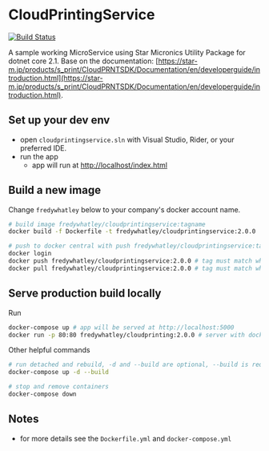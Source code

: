 # CloudPrintingService

[![Build Status](https://travis-ci.org/joemccann/dillinger.svg?branch=master)](https://travis-ci.org/joemccann/dillinger)

A sample working MicroService using Star Micronics Utility Package for dotnet core 2.1. Base on the documentation: [https://star-m.jp/products/s_print/CloudPRNTSDK/Documentation/en/developerguide/introduction.html](https://star-m.jp/products/s_print/CloudPRNTSDK/Documentation/en/developerguide/introduction.html).

## Set up your dev env
  - open `cloudprintingservice.sln` with Visual Studio, Rider, or your preferred IDE.
  - run the app
    - app will run at [http://localhost/index.html](http://localhost/index.html)
## Build a new image
Change `fredywhatley` below to your company's docker account name.
```sh
# build image fredywhatley/cloudprintingservice:tagname 
docker build -f Dockerfile -t fredywhatley/cloudprintingservice:2.0.0 . # make sure to update the tag

# push to docker central with push fredywhatley/cloudprintingservice:tagname 
docker login
docker push fredywhatley/cloudprintingservice:2.0.0 # tag must match what you used above
docker pull fredywhatley/cloudprintingservice:2.0.0 # tag must match what you used above
```

## Serve production build locally
Run
```sh
docker-compose up # app will be served at http://localhost:5000
docker run -p 80:80 fredywhatley/cloudprinting:2.0.0 # server with docker locally or in host, use -d for detached mode

```

Other helpful commands
```sh
# run detached and rebuild, -d and --build are optional, --build is required when app needs to be rebuilt
docker-compose up -d --build 

# stop and remove containers
docker-compose down 
```

## Notes
- for more details see the `Dockerfile.yml` and `docker-compose.yml`



